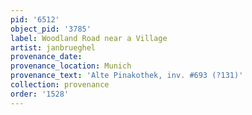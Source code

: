 ```yaml
---
pid: '6512'
object_pid: '3785'
label: Woodland Road near a Village
artist: janbrueghel
provenance_date:
provenance_location: Munich
provenance_text: 'Alte Pinakothek, inv. #693 (?131)'
collection: provenance
order: '1528'
---
```

